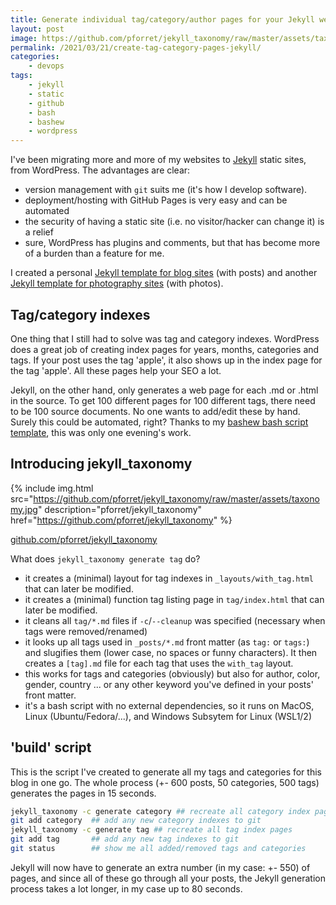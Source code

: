 ```yaml
---
title: Generate individual tag/category/author pages for your Jekyll website
layout: post
image: https://github.com/pforret/jekyll_taxonomy/raw/master/assets/taxonomy.jpg
permalink: /2021/03/21/create-tag-category-pages-jekyll/
categories:
    - devops
tags:
    - jekyll
    - static
    - github
    - bash
    - bashew
    - wordpress
---
```

I've been migrating more and more of my websites to [Jekyll](https://jekyllrb.com/) static sites, from WordPress. The advantages are clear:
* version management with `git` suits me (it's how I develop software).
* deployment/hosting with GitHub Pages is very easy and can be automated
* the security of having a static site (i.e. no visitor/hacker can change it) is a relief
* sure, WordPress has plugins and comments, but that has become more of a burden than a feature for me.

I created a personal [Jekyll template for blog sites](https://github.com/pforret/jekyll_template_blog) (with posts) and another [Jekyll template for photography sites](https://github.com/pforret/jekyll_template_photo) (with photos).

## Tag/category indexes

One thing that I still had to solve was tag and category indexes. WordPress does a great job of creating index pages for years, months, categories and tags. If your post uses the tag 'apple', it also shows up in the index page for the tag 'apple'. All these pages help your SEO a lot. 

Jekyll, on the other hand, only generates a web page for each .md or .html in the source. To get 100 different pages for 100 different tags, there need to be 100 source documents. No one wants to add/edit these by hand. Surely this could be automated, right? Thanks to my [bashew bash script template](https://github.com/pforret/bashew), this was only one evening's work.

## Introducing jekyll_taxonomy

{% include img.html
src="https://github.com/pforret/jekyll_taxonomy/raw/master/assets/taxonomy.jpg"
description="pforret/jekyll_taxonomy"
href="https://github.com/pforret/jekyll_taxonomy"
%}

[github.com/pforret/jekyll_taxonomy](https://github.com/pforret/jekyll_taxonomy)

What does `jekyll_taxonomy generate tag` do?
* it creates a (minimal) layout for tag indexes in `_layouts/with_tag.html` that can later be modified. 
* it creates a (minimal) function tag listing page in `tag/index.html` that can later be modified.
* it cleans all `tag/*.md` files if `-c`/`--cleanup` was specified (necessary when tags were removed/renamed)
* it looks up all tags used in `_posts/*.md` front matter (as `tag:` or `tags:`) and slugifies them (lower case, no spaces or funny characters). It then creates a `[tag].md` file for each tag that uses the `with_tag` layout.
* this works for tags and categories (obviously) but also for author, color, gender, country ... or any other keyword you've defined in your posts' front matter.
* it's a bash script with no external dependencies, so it runs on MacOS, Linux (Ubuntu/Fedora/...), and Windows Subsytem for Linux (WSL1/2)

## 'build' script

This is the script I've created to generate all my tags and categories for this blog in one go. The whole process (+- 600 posts, 50 categories, 500 tags) generates the pages in 15 seconds. 

```bash
jekyll_taxonomy -c generate category ## recreate all category index pages
git add category  ## add any new category indexes to git
jekyll_taxonomy -c generate tag ## recreate all tag index pages
git add tag       ## add any new tag indexes to git
git status        ## show me all added/removed tags and categories
```

Jekyll will now have to generate an extra number (in my case: +- 550) of pages, and since all of these go through all your posts, the Jekyll generation process takes a lot longer, in my case up to 80 seconds. 
